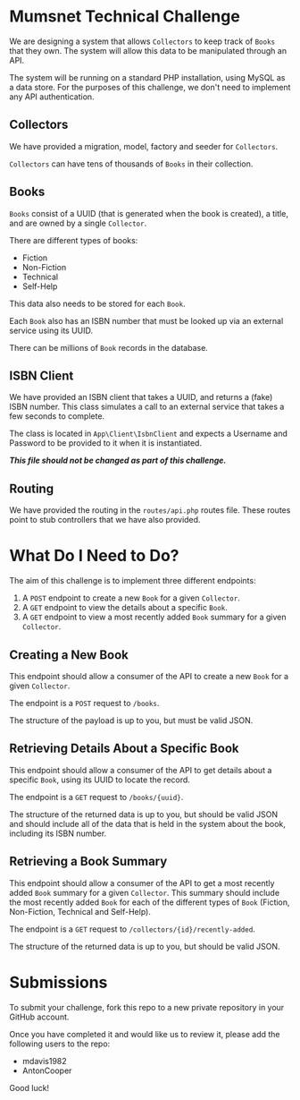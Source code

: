 # Mumsnet Technical Challenge
We are designing a system that allows `Collectors` to keep track of `Books` that they own. The system will allow this data to be manipulated through an API.

The system will be running on a standard PHP installation, using MySQL as a data store. For the purposes of this challenge, we don't need to implement any API authentication.

## Collectors
We have provided a migration, model, factory and seeder for `Collectors`.

`Collectors` can have tens of thousands of `Books` in their collection.

## Books
`Books` consist of a UUID (that is generated when the book is created), a title, and are owned by a single `Collector`.

There are different types of books:

- Fiction
- Non-Fiction
- Technical
- Self-Help

This data also needs to be stored for each `Book`.

Each `Book` also has an ISBN number that must be looked up via an external service using its UUID.

There can be millions of `Book` records in the database.

## ISBN Client
We have provided an ISBN client that takes a UUID, and returns a (fake) ISBN number. This class simulates a call to an external service that takes a few seconds to complete.

The class is located in `App\Client\IsbnClient` and expects a Username and Password to be provided to it when it is instantiated.

**_This file should not be changed as part of this challenge._**

## Routing
We have provided the routing in the `routes/api.php` routes file. These routes point to stub controllers that we have also provided.

# What Do I Need to Do?
The aim of this challenge is to implement three different endpoints:

1. A `POST` endpoint to create a new `Book` for a given `Collector`.
1. A `GET` endpoint to view the details about a specific `Book`.
1. A `GET` endpoint to view a most recently added `Book` summary for a given `Collector`.

## Creating a New Book
This endpoint should allow a consumer of the API to create a new `Book` for a given `Collector`.

The endpoint is a `POST` request to `/books`.

The structure of the payload is up to you, but must be valid JSON.

## Retrieving Details About a Specific Book
This endpoint should allow a consumer of the API to get details about a specific `Book`, using its UUID to locate the record.

The endpoint is a `GET` request to `/books/{uuid}`.

The structure of the returned data is up to you, but should be valid JSON and should include all of the data that is held in the system about the book, including its ISBN number.

## Retrieving a Book Summary
This endpoint should allow a consumer of the API to get a most recently added `Book` summary for a given `Collector`. This summary should include the most recently added `Book` for each of the different types of `Book` (Fiction, Non-Fiction, Technical and Self-Help).

The endpoint is a `GET` request to `/collectors/{id}/recently-added`.

The structure of the returned data is up to you, but should be valid JSON.

# Submissions
To submit your challenge, fork this repo to a new private repository in your GitHub account.

Once you have completed it and would like us to review it, please add the following users to the repo:

- mdavis1982
- AntonCooper

Good luck!
